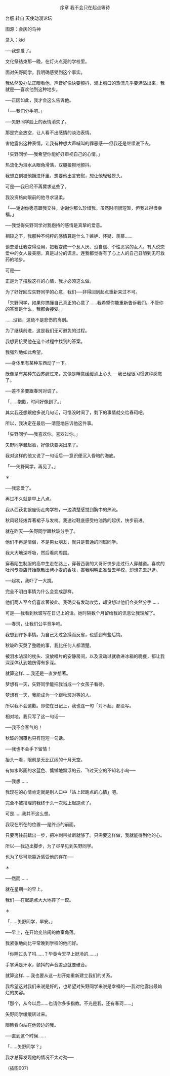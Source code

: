 <p align="center">序章 我不会只在起点等待</p>

台版 转自 天使动漫论坛

图源：会灰的鸟神

录入：kid

──我恋爱了。

文化祭结束那一晚，在灯火点亮的学校里。

面对矢野同学，我明确感受到这个事实。

我依然没办法正眼看他，声音好像快要颤抖，涌上胸口的热流几乎要满溢出来，我就是──喜欢他到这种地步。

──正因如此，我才会这么告诉他。

「──我们分手吧。」

──矢野同学脸上的表情消失了。

那是完全放空，让人看不出感情的淡泊表情。

害他露出这种表情，让我有种想大声喊叫的罪恶感──但我还是继续说下去。

「矢野同学──我希望你能好好审视自己的心情。」

热流化为泪水从眼角滑落，双腿狼狈地颤抖。

我想立刻被他拥进怀里，想要他出言安慰，想让他轻轻摸头。

可是──我已经不再冀求这些了。

我没资格向眼前的他寻求温柔。

「──谢谢你愿意跟我交往，谢谢你那么珍惜我。虽然时间很短暂，但我过得很幸福。」

──我觉得矢野同学对我抱持的感情是真挚的爱意。

相较之下，我那种不纯粹的感情算是什么？嫉妒、怀疑、羡慕……

谈恋爱让我变得没用，把我变成一个惹人厌、没自信、个性恶劣的女人。有人说恋爱中的女人最美丽，真是过分的谎言。连我都觉得有了心上人的自己丑陋到无可救药的地步。

可是──

正是为了摆脱这样的心情，我才必须这么做。

为了好好回应矢野同学的心意，我们──非得回到起点重新来过不可。

「矢野同学，如果你搞懂自己真正的心意了……我希望你能重新告诉我们。不管你的答案是什么，我都会接受。」

……没错，这绝不是悲伤的离别。

为了继续前进，这是我们无可避免的过程。

我想要接受他在这个过程中找到的答案。

我强烈地如此希望。

──身体里有某种东西动了一下。

既像是有某种东西苏醒过来，又像是睡意缓缓涌上心头──我已经很习惯这种感觉了。

──差不多要跟春珂对调了。

「……抱歉，时间好像到了。」

其实我还想跟他多说几句话，可惜没时间了，剩下的事情就交给春珂吧。

所以，我决定在最后──清楚地告诉他这件事。

「矢野同学──我喜欢你。喜欢过你。」

矢野同学皱起脸，好像快要哭出来了。

我对这样的他又说了一句话后──意识便沉入昏暗的海底。

「──矢野同学，再见了。」

＊

──我恋爱了。

再过不久就是早上八点。

我从西荻北银座街走向学校，一边清楚感觉到胸中的热流。

秋风轻轻拨弄著裙子与发梢。我透过鞋底感受柏油路的起伏，快步前进。

就在昨天──矢野同学跟秋玻分手了。

他们不再是情侣，不是男女朋友，就只是普通的同班同学。

我大大地深呼吸，然后看向周围。

穿著陌生制服的高中生走在路上，穿著西装的大哥哥快步走过行人穿越道。喜欢的吐司专卖店开始飘散出烤小麦的香味，害我明明正准备去学校，却想先去逛逛。

──起初，我吓了一大跳。

完全不明白事情为什么会变成那样。

他们两人至今仍喜欢著彼此。我确实有发动攻势，却没想过他们会突然分手……

可是──我看到秋玻写在日记上的话。她时隔数个月留给我的讯息让我理解了。

──春珂，让我们公平竞争吧。

我想到许多事情。为自己太过急躁而反省，也感到有些后悔。

秋玻昨天哭了整晚的事，我比任何人都清楚。

被泪水沾湿的枕头、没放唱片的安静房间，以及没动过就收进冰箱的晚餐，都让我深深体认到她伤得有多深。

就算这样……我还是一直梦想著。

梦想有一天，矢野同学能把我当成一个女孩子看待。

梦想有一天，我能成为一个跟秋玻对等的人。

所以我不会道歉。即使在日记上，我也连一句「对不起」都没写。

相对地，我只写了这一句话──

──我不会客气的！

秋玻的回覆也只有短短一句话。

──我也不会手下留情！

抬头一看，眼前是无比辽阔的十月天空。

有如水彩画的水蓝色、慵懒地飘浮的云、飞过天空的不知名小鸟──

──我想……

我现在的心情肯定就是别人口中「站上起跑点的心情」吧。

完全不被搭理的我终于头一次站上起跑点了。

可是……我并不这么想。

我现在所在的位置──是终点的前面。

只要再往前踏出一步，把冲刺带扯断就够了。只需要这样做，我就能得到他的心。

所以──我迈出脚步，为了尽早见到矢野同学。

也为了尽可能靠近感受他的存在──

＊

──然而……

就在星期一的早上。

我们──在起跑点大大地摔了一跤。

＊

「……矢野同学，早安。」

──早上，在开始变热闹的教室角落。

我紧张地向比平常晚到学校的他问好。

「你睡过头了吗……？毕竟今天早上挺冷的……」

手掌满是汗水，颤抖的声音差点就要破音。

就算这样……我也要从这一刻开始重新建立我们的关系。

我希望这对我们来说是好的，也希望对矢野同学来说是幸福的──我对他露出最灿烂的笑容。

「那个，从今以后……也请你多多指教。不光是我，还有春珂……」

矢野同学缓缓转过来。

眼睛看向站在他旁边的我。

──直到这个时候……

「……矢野同学？」

我才总算发现他的情况不太对劲──

（插图007）

